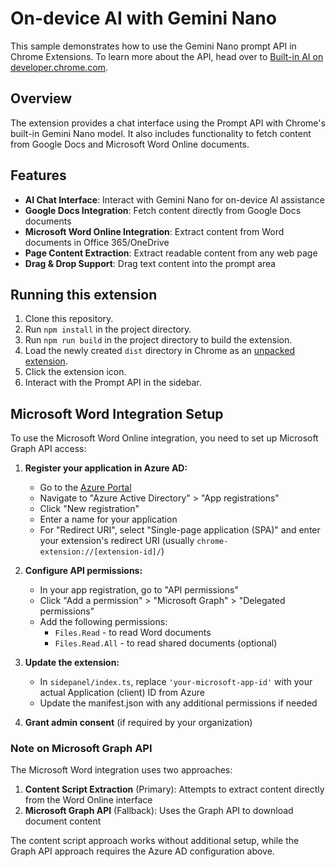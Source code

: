 # On-device AI with Gemini Nano

This sample demonstrates how to use the Gemini Nano prompt API in Chrome Extensions. To learn more about the API, head over to [Built-in AI on developer.chrome.com](https://developer.chrome.com/docs/extensions/ai/prompt-api).

## Overview

The extension provides a chat interface using the Prompt API with Chrome's built-in Gemini Nano model. It also includes functionality to fetch content from Google Docs and Microsoft Word Online documents.

## Features

- **AI Chat Interface**: Interact with Gemini Nano for on-device AI assistance
- **Google Docs Integration**: Fetch content directly from Google Docs documents
- **Microsoft Word Online Integration**: Extract content from Word documents in Office 365/OneDrive
- **Page Content Extraction**: Extract readable content from any web page
- **Drag & Drop Support**: Drag text content into the prompt area

## Running this extension

1. Clone this repository.
1. Run `npm install` in the project directory.
1. Run `npm run build` in the project directory to build the extension.
1. Load the newly created `dist` directory in Chrome as an [unpacked extension](https://developer.chrome.com/docs/extensions/get-started/tutorial/hello-world#load-unpacked).
1. Click the extension icon.
1. Interact with the Prompt API in the sidebar.

## Microsoft Word Integration Setup

To use the Microsoft Word Online integration, you need to set up Microsoft Graph API access:

1. **Register your application in Azure AD:**
   - Go to the [Azure Portal](https://portal.azure.com/)
   - Navigate to "Azure Active Directory" > "App registrations"
   - Click "New registration"
   - Enter a name for your application
   - For "Redirect URI", select "Single-page application (SPA)" and enter your extension's redirect URI (usually `chrome-extension://[extension-id]/`)

2. **Configure API permissions:**
   - In your app registration, go to "API permissions"
   - Click "Add a permission" > "Microsoft Graph" > "Delegated permissions"
   - Add the following permissions:
     - `Files.Read` - to read Word documents
     - `Files.Read.All` - to read shared documents (optional)

3. **Update the extension:**
   - In `sidepanel/index.ts`, replace `'your-microsoft-app-id'` with your actual Application (client) ID from Azure
   - Update the manifest.json with any additional permissions if needed

4. **Grant admin consent** (if required by your organization)

### Note on Microsoft Graph API

The Microsoft Word integration uses two approaches:

1. **Content Script Extraction** (Primary): Attempts to extract content directly from the Word Online interface
2. **Microsoft Graph API** (Fallback): Uses the Graph API to download document content

The content script approach works without additional setup, while the Graph API approach requires the Azure AD configuration above.
